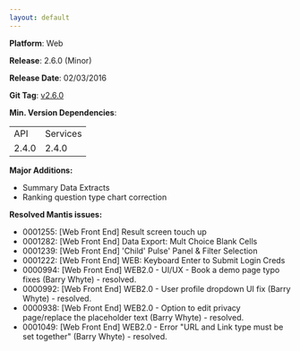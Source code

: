 ```yaml
---
layout: default
---
```


**Platform**: Web

**Release**: 2.6.0 (Minor)

**Release Date**: 02/03/2016

**Git Tag**: [v2.6.0](https://github.com/OnePulse/onepulse-v2-web/releases/tag/v2.6.0)

**Min. Version Dependencies**:

<table>
  <tr>
    <td>API</td>
    <td>Services</td>
  </tr>
  <tr>
    <td>2.4.0</td>
    <td>2.4.0</td>
  </tr>
</table>

**Major Additions:**
*   Summary Data Extracts
*   Ranking question type chart correction

**Resolved Mantis issues:**
*   0001255: [Web Front End] Result screen touch up
*   0001282: [Web Front End] Data Export: Mult Choice Blank Cells
*   0001239: [Web Front End] 'Child' Pulse' Panel & Filter Selection
*   0001222: [Web Front End] WEB: Keyboard Enter to Submit Login Creds
*   0000994: [Web Front End] WEB2.0 - UI/UX - Book a demo page typo fixes (Barry Whyte) - resolved.
*   0000992: [Web Front End] WEB2.0 - User profile dropdown UI fix (Barry Whyte) - resolved.
*   0000938: [Web Front End] WEB2.0 - Option to edit privacy page/replace the placeholder text (Barry Whyte) - resolved.
*   0001049: [Web Front End] WEB2.0 - Error "URL and Link type must be set together" (Barry Whyte) - resolved.